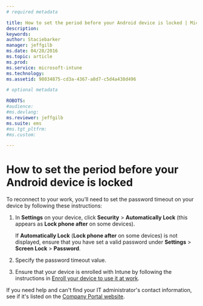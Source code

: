```yaml
---
# required metadata

title: How to set the period before your Android device is locked | Microsoft Intune
description:
keywords:
author: Staciebarker
manager: jeffgilb
ms.date: 04/28/2016
ms.topic: article
ms.prod:
ms.service: microsoft-intune
ms.technology:
ms.assetid: 98034875-cd3a-4367-a8d7-c5d4a438d496

# optional metadata

ROBOTS:
#audience:
#ms.devlang:
ms.reviewer: jeffgilb
ms.suite: ems
#ms.tgt_pltfrm:
#ms.custom:

---
```


# How to set the period before your Android device is locked
To reconnect to your work, you’ll need to set the password timeout on your device by following these instructions:

1.  In **Settings** on your device, click **Security** &gt; **Automatically Lock** (this appears as **Lock phone after** on some devices).

    If **Automatically Lock** (**Lock phone after** on some devices) is not displayed, ensure that you have set a valid password under **Settings** &gt; **Screen Lock** &gt; **Password**.

2.  Specify the password timeout value.

3.  Ensure that your device is enrolled with Intune by following the instructions in [Enroll your device to use it at work](http://go.microsoft.com/fwlink/?LinkId=519071).

If you need help and can't find your IT administrator's contact information, see if it's listed on the [Company Portal website](http://portal.manage.microsoft.com).